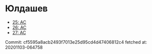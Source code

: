 # Юлдашев
- [25: AC](25.md)
- [26: AC](26.md)
- [27: AC](27.md)

Commit: cf5595a8acb2493f7013e25d95cd4d47406812c4
 fetched at: 20201103-064758
